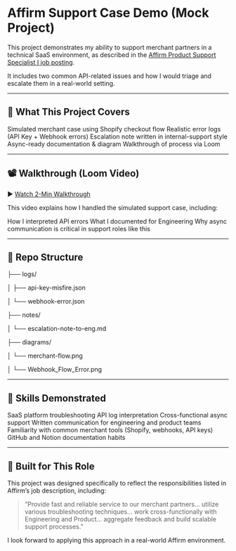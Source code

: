 # Affirm Support Case Demo (Mock Project)

This project demonstrates my ability to support merchant partners in a technical SaaS environment, as described in the [Affirm Product Support Specialist I job posting](https://www.affirm.com/). 

It includes two common API-related issues and how I would triage and escalate them in a real-world setting.

---

## 🔧 What This Project Covers

Simulated merchant case using Shopify checkout flow
Realistic error logs (API Key + Webhook errors)
Escalation note written in internal-support style
Async-ready documentation & diagram
Walkthrough of process via Loom

---

## 📽️ Walkthrough (Loom Video)

▶️ [Watch 2-Min Walkthrough](https://your-loom-link-here.com)

This video explains how I handled the simulated support case, including:

How I interpreted API errors
What I documented for Engineering
Why async communication is critical in support roles like this

---

## 📁 Repo Structure



├── logs/

│   ├── api-key-misfire.json

│   └── webhook-error.json



├── notes/

│   └── escalation-note-to-eng.md



├── diagrams/

│   └── merchant-flow.png

│   └── Webhook_Flow_Error.png



---

## 🧠 Skills Demonstrated

SaaS platform troubleshooting
API log interpretation
Cross-functional async support
Written communication for engineering and product teams
Familiarity with common merchant tools (Shopify, webhooks, API keys)
GitHub and Notion documentation habits

---

## 💼 Built for This Role

This project was designed specifically to reflect the responsibilities listed in Affirm’s job description, including:

> “Provide fast and reliable service to our merchant partners... utilize various troubleshooting techniques... work cross-functionally with Engineering and Product... aggregate feedback and build scalable support processes.”

I look forward to applying this approach in a real-world Affirm environment.
